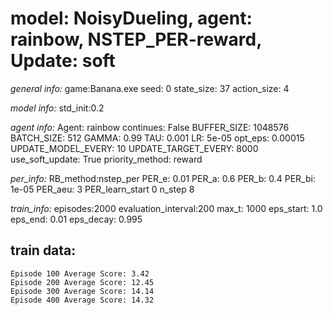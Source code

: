 
# model: NoisyDueling, agent: rainbow, NSTEP_PER-reward, Update: soft

*general info:*
	game:Banana.exe
	seed: 0
	state_size: 37
	action_size: 4
	
*model info:*
	std_init:0.2

*agent info:*
	Agent: rainbow
	continues: False
	BUFFER_SIZE: 1048576
	BATCH_SIZE: 512
	GAMMA: 0.99
	TAU: 0.001
	LR: 5e-05
	opt_eps: 0.00015
	UPDATE_MODEL_EVERY: 10
	UPDATE_TARGET_EVERY: 8000
	use_soft_update: True
	priority_method: reward

*per_info:*
	RB_method:nstep_per
	PER_e: 0.01
	PER_a: 0.6
	PER_b: 0.4
	PER_bi: 1e-05
	PER_aeu: 3
	PER_learn_start 0
	n_step 8

*train_info:*
	episodes:2000
	evaluation_interval:200
	max_t: 1000
	eps_start: 1.0
	eps_end: 0.01
	eps_decay: 0.995



## train data: 

	Episode 100	Average Score: 3.42
	Episode 200	Average Score: 12.45
	Episode 300	Average Score: 14.14
	Episode 400	Average Score: 14.32
